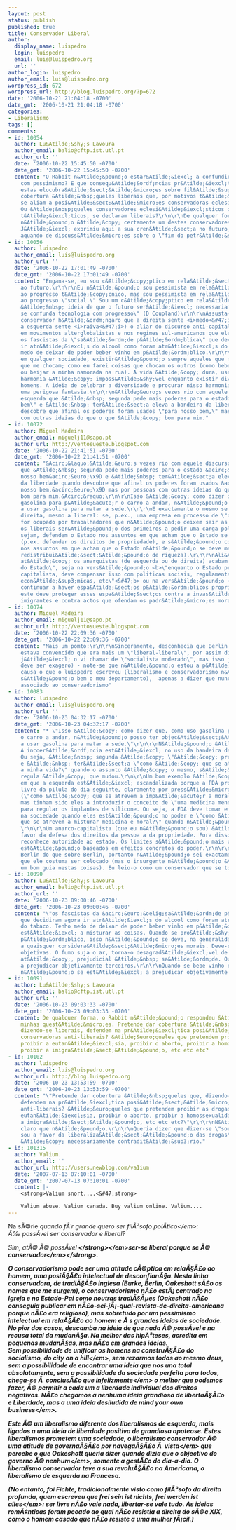 ```yaml
---
layout: post
status: publish
published: true
title: Conservador Liberal
author:
  display_name: luispedro
  login: luispedro
  email: luis@luispedro.org
  url: ''
author_login: luispedro
author_email: luis@luispedro.org
wordpress_id: 672
wordpress_url: http://blog.luispedro.org/?p=672
date: '2006-10-21 21:04:18 -0700'
date_gmt: '2006-10-21 21:04:18 -0700'
categories:
- Liberalismo
tags: []
comments:
- id: 10054
  author: Lu&Atilde;&shy;s Lavoura
  author_email: balio@cftp.ist.utl.pt
  author_url: ''
  date: '2006-10-22 15:45:50 -0700'
  date_gmt: '2006-10-22 15:45:50 -0700'
  content: "O Rabbit n&Atilde;&pound;o estar&Atilde;&iexcl; a confundir conservadorismo
    com pessimismo? E que consequ&Atilde;&ordf;ncias pr&Atilde;&iexcl;ticas t&Atilde;&ordf;m
    estas elocubra&Atilde;&sect;&Atilde;&micro;es sobre fil&Atilde;&sup3;sofos? Dar
    cobertura &Atilde;&nbsp;queles liberais que, por motivos t&Atilde;&iexcl;ticos,
    se aliam a posi&Atilde;&sect;&Atilde;&micro;es conservadoras eclesi&Atilde;&iexcl;sticas?
    Ou &Atilde;&nbsp;queles conservadores eclesi&Atilde;&iexcl;sticos que, por motivos
    t&Atilde;&iexcl;ticos, se declaram liberais?\r\n\r\nDe qualquer forma, o Rabbit
    n&Atilde;&pound;o &Atilde;&copy; certamente um destes conservadores pessimistas.
    J&Atilde;&iexcl; exprimiu aqui a sua cren&Atilde;&sect;a no futuro, nomeadamente
    aquando de discuss&Atilde;&micro;es sobre o \"fim do petr&Atilde;&sup3;leo\"."
- id: 10056
  author: luispedro
  author_email: luis@luispedro.org
  author_url: ''
  date: '2006-10-22 17:01:49 -0700'
  date_gmt: '2006-10-22 17:01:49 -0700'
  content: "Engana-se, eu sou c&Atilde;&copy;ptico em rela&Atilde;&sect;&Atilde;&pound;o
    ao futuro.\r\n\r\nEu n&Atilde;&pound;o sou pessimista em rela&Atilde;&sect;&Atilde;&pound;o
    ao progresso t&Atilde;&copy;cnico, mas sou pessimista em rela&Atilde;&sect;&Atilde;&pound;o
    ao progresso \"social.\" Sou um c&Atilde;&copy;ptico em rela&Atilde;&sect;&Atilde;&pound;o
    &Atilde;&nbsp; ideia de que o futuro ser&Atilde;&iexcl; necessariamente melhor.\r\n\r\n\"N&Atilde;&pound;o
    se confunda tecnologia com progresso\" (D Coupland)\r\n\r\nAssusta-me (dizia um
    conservador h&Atilde;&ordm;ngaro que a direita sente <i>medo<&#47;i> enquanto
    a esquerda sente <i>raiva<&#47;i>) o aliar do discurso anti-capitalista ao nacionalismo
    em movimentos alterglobalistas e nos regimes sul-americanos que eles apoiam. \r\n\r\nAssustam-me
    os fascistas da \"sa&Atilde;&ordm;de p&Atilde;&ordm;blica\" que decidiram agora
    ir atr&Atilde;&iexcl;s do alcool como foram atr&Atilde;&iexcl;s do tabaco. Tenho
    medo de deixar de poder beber vinho em p&Atilde;&ordm;blico.\r\n\r\nPenso que
    em qualquer sociedade, existir&Atilde;&pound;o sempre aqueles que fazem coisas
    que me chocam; como eu farei coisas que chocam os outros (como beber um copito
    ou beijar a minha namorada na rua). A vida &Atilde;&copy; dura, use-se capacete.\r\n\r\nA
    harmonia &Atilde;&copy; imposs&Atilde;&shy;vel enquanto existir diversidade nos
    homens. A ideia de celebrar a diversidade e procurar nisso harmonia &Atilde;&copy;
    uma perigosa fantasia.\r\n\r\n&Atilde;&euro;s vezes rio com aquele discurso de
    esquerda que &Atilde;&nbsp; segunda pede mais poderes para o estado \"para nosso
    bem\" e &Atilde;&nbsp; ter&Atilde;&sect;a eleva a bandeira da liberdade quando
    descobre que afinal os poderes foram usados \"para nosso bem,\" mas por pessoas
    com outras ideias do que o que &Atilde;&copy; bom para mim."
- id: 10072
  author: Miguel Madeira
  author_email: miguelj11@sapo.pt
  author_url: http://ventosueste.blogspot.com
  date: '2006-10-22 21:41:51 -0700'
  date_gmt: '2006-10-22 21:41:51 -0700'
  content: "&Acirc;&laquo;&Atilde;&euro;s vezes rio com aquele discurso de esquerda
    que &Atilde;&nbsp; segunda pede mais poderes para o estado &acirc;&euro;&oelig;para
    nosso bem&acirc;&euro;\x9D e &Atilde;&nbsp; ter&Atilde;&sect;a eleva a bandeira
    da liberdade quando descobre que afinal os poderes foram usados &acirc;&euro;&oelig;para
    nosso bem,&acirc;&euro;\x9D mas por pessoas com outras ideias do que o que &Atilde;&copy;
    bom para mim.&Acirc;&raquo;\r\n\r\nIsso &Atilde;&copy; como dizer que, como uso
    gasolina para p&Atilde;&acute;r o carro a andar, n&Atilde;&pound;o posso ter objec&Atilde;&sect;&Atilde;&micro;es
    a usar gasolina para matar a sede.\r\n\r\nE exactamente o mesmo se passa com a
    direita, mesmo a liberal: se, p.ex., uma empresa em processo de \"deslocaliza&Atilde;&sect;&Atilde;&pound;o\"
    for ocupado por trabalhadores que n&Atilde;&pound;o deixem sair as m&Atilde;&iexcl;quinas,
    os liberais ser&Atilde;&pound;o dos primeiros a pedir uma carga policial - ou
    sejam, defendem o Estado nos assuntos em que acham que o Estado se deve meter
    (p.ex. defender os direitos de propriedade), e s&Atilde;&pound;o contra o Estado
    nos assuntos em que acham que o Estado n&Atilde;&pound;o se deve meter (p.ex.,
    redistribui&Atilde;&sect;&Atilde;&pound;o de riqueza).\r\n\r\nAli&Atilde;&iexcl;s,
    at&Atilde;&copy; os anarquistas (de esquerda ou de direita) acabam por ser \"defensores
    do Estado\", seja na vers&Atilde;&pound;o <b>\"enquanto o Estado proteger a propriedade
    capitalista, deve compensar isso com politicas sociais, regulamenta&Atilde;&sect;&Atilde;&micro;es
    econ&Atilde;&sup3;micas, etc\"<&#47;b> ou na vers&Atilde;&pound;o <b>\"enquanto
    continuar a haver espa&Atilde;&sect;os p&Atilde;&ordm;blicos propriedade do Estado,
    este deve proteger esses espa&Atilde;&sect;os contra a invas&Atilde;&pound;o dos
    imigrantes e contra actos que ofendam os padr&Atilde;&micro;es morais da comunidade\"<&#47;b>"
- id: 10074
  author: Miguel Madeira
  author_email: miguelj11@sapo.pt
  author_url: http://ventosueste.blogspot.com
  date: '2006-10-22 22:09:36 -0700'
  date_gmt: '2006-10-22 22:09:36 -0700'
  content: "Mais um pomto:\r\n\r\nSinceramente, desconhecia que Berlin fosse um liberal-conservador,
    estava convencido que era mais um \"liberal-liberal\", por assim dizer (no Insurgente
    j&Atilde;&iexcl; o vi chamar de \"socialista moderado\", mas isso j&Atilde;&iexcl;
    deve ser exagero) - note-se que n&Atilde;&pound;o estou a p&Atilde;&acute;r em
    causa o que o luispedro escreveu (liberalismo e conservadorismo n&Atilde;&pound;o
    s&Atilde;&pound;o bem o meu departamento),  apenas a dizer que nunca o tinha visto
    associado ao conservadorismo"
- id: 10083
  author: luispedro
  author_email: luis@luispedro.org
  author_url: ''
  date: '2006-10-23 04:32:17 -0700'
  date_gmt: '2006-10-23 04:32:17 -0700'
  content: "* \"Isso &Atilde;&copy; como dizer que, como uso gasolina para p&Atilde;&acute;r
    o carro a andar, n&Atilde;&pound;o posso ter objec&Atilde;&sect;&Atilde;&micro;es
    a usar gasolina para matar a sede.\"\r\n\r\nN&Atilde;&pound;o &Atilde;&copy; bem.
    A incoer&Atilde;&ordf;ncia est&Atilde;&iexcl; no uso da bandeira da liberdade.
    Ou seja, &Atilde;&nbsp; segunda &Atilde;&copy; \"&Atilde;&copy; preciso regulamentar\"
    e &Atilde;&nbsp; ter&Atilde;&sect;a \"como &Atilde;&copy; que se atrevem a regular
    a minha vida?\" quando o assunto &Atilde;&copy; o mesmo, s&Atilde;&sup3; quem
    regula &Atilde;&copy; que mudou.\r\n\r\nUm bom exemplo &Atilde;&copy; americano,
    em que a esquerda est&Atilde;&iexcl; escandalizada porque a FDA proibiu a venda
    livre da pilula do dia seguinte, claramente por press&Atilde;&micro;es morais
    (\"como &Atilde;&copy; que se atrevem a imp&Atilde;&acute;r a moralidade na medicina?\"),
    mas tinham sido eles a introduzir o conceito de \"uma medicina menos mecanicista\"
    para regular os implantes de silicone. Ou seja, a FDA deve tomar em conta o efeito
    na sociedade quando eles est&Atilde;&pound;o no poder e \"como &Atilde;&copy;
    que se atrevem a misturar medicina e moral?\" quando n&Atilde;&pound;o est&Atilde;&pound;o.
    \r\n\r\nUm anarco-capitalista (que eu n&Atilde;&pound;o sou) &Atilde;&copy; a
    favor da defesa dos direitos da pessoa a da propriedade. Fora disso, n&Atilde;&pound;o
    reconhece autoridade ao estado. Os limites s&Atilde;&pound;o mais claros e n&Atilde;&pound;o
    est&Atilde;&pound;o baseados em efeitos concretos do poder.\r\n\r\n* Eu li mais
    Berlin do que sobre Berlin, portanto n&Atilde;&pound;o sei exactamente onde &Atilde;&copy;
    que ele costuma ser colocado (mas o insurgente n&Atilde;&pound;o &Atilde;&copy;
    um bom guia nestas coisas). Eu leio-o como um conservador que se torna liberal."
- id: 10090
  author: Lu&Atilde;&shy;s Lavoura
  author_email: balio@cftp.ist.utl.pt
  author_url: ''
  date: '2006-10-23 09:00:46 -0700'
  date_gmt: '2006-10-23 09:00:46 -0700'
  content: "\"os fascistas da &acirc;&euro;&oelig;sa&Atilde;&ordm;de p&Atilde;&ordm;blica&acirc;&euro;\x9D
    que decidiram agora ir atr&Atilde;&iexcl;s do alcool como foram atr&Atilde;&iexcl;s
    do tabaco. Tenho medo de deixar de poder beber vinho em p&Atilde;&ordm;blico.\"\r\n\r\nVoc&Atilde;&ordf;
    est&Atilde;&iexcl; a misturar as coisas. Quando se pro&Atilde;&shy;be fumar em
    p&Atilde;&ordm;blico, isso n&Atilde;&pound;o se deve, na generalidade dos casos,
    a quaisquer considera&Atilde;&sect;&Atilde;&micro;es morais. Deve-se a considera&Atilde;&sect;&Atilde;&micro;es
    objetivas. O fumo suja o ar, torna-o desagrad&Atilde;&iexcl;vel de respirar, e,
    at&Atilde;&copy;, prejudicial &Atilde;&nbsp; sa&Atilde;&ordm;de. Ou seja, est&Atilde;&iexcl;-se
    a prejudicar objetivamente terceiros.\r\n\r\nQuando se bebe vinho em p&Atilde;&ordm;blico,
    n&Atilde;&pound;o se est&Atilde;&iexcl; a prejudicar objetivamente terceiros."
- id: 10091
  author: Lu&Atilde;&shy;s Lavoura
  author_email: balio@cftp.ist.utl.pt
  author_url: ''
  date: '2006-10-23 09:03:33 -0700'
  date_gmt: '2006-10-23 09:03:33 -0700'
  content: De qualquer forma, o Rabbit n&Atilde;&pound;o respondeu &Atilde;&nbsp;s
    minhas quest&Atilde;&micro;es. Pretende dar cobertura &Atilde;&nbsp;queles que,
    dizendo-se liberais, defendem na pr&Atilde;&iexcl;tica posi&Atilde;&sect;&Atilde;&micro;es
    conservadoras anti-liberais? &Atilde;&euro;queles que pretendem proibir as drogas,
    proibir a eutan&Atilde;&iexcl;sia, proibir o aborto, proibir a homossexualidade,
    proibir a imigra&Atilde;&sect;&Atilde;&pound;o, etc etc etc?
- id: 10102
  author: luispedro
  author_email: luis@luispedro.org
  author_url: http://blog.luispedro.org
  date: '2006-10-23 13:53:59 -0700'
  date_gmt: '2006-10-23 13:53:59 -0700'
  content: "\"Pretende dar cobertura &Atilde;&nbsp;queles que, dizendo-se liberais,
    defendem na pr&Atilde;&iexcl;tica posi&Atilde;&sect;&Atilde;&micro;es conservadoras
    anti-liberais? &Atilde;&euro;queles que pretendem proibir as drogas, proibir a
    eutan&Atilde;&iexcl;sia, proibir o aborto, proibir a homossexualidade, proibir
    a imigra&Atilde;&sect;&Atilde;&pound;o, etc etc etc?\"\r\n\r\nN&Atilde;&pound;o,
    claro que n&Atilde;&pound;o.\r\n\r\nQueria dizer que dizer-se \"sou conservador.
    sou a favor da liberaliza&Atilde;&sect;&Atilde;&pound;o das drogas\" n&Atilde;&pound;o
    &Atilde;&copy; necessariamente contradit&Atilde;&sup3;rio."
- id: 101315
  author: Valium.
  author_email: ''
  author_url: http://users.newblog.com/va1ium
  date: '2007-07-13 07:10:01 -0700'
  date_gmt: '2007-07-13 07:10:01 -0700'
  content: |-
    <strong>Valium snort....<&#47;strong>

    Valium abuse. Valium canada. Buy valium online. Valium....
---
```

<p>Na s&Atilde;&copy;rie <em>quando f&Atilde;&acute;r grande quero ser fil&Atilde;&sup3;sofo pol&Atilde;&shy;tico<&#47;em>:<br />
&Atilde;&permil; poss&Atilde;&shy;vel ser conservador e liberal?</p>
<p>Sim, at&Atilde;&copy; &Atilde;&copy; poss&Atilde;&shy;vel<em><strong> <&#47;strong><&#47;em><strong><em>ser-se liberal porque se &Atilde;&copy; conservador<&#47;em><&#47;strong>.</p>
<p>O conservadorismo pode ser uma atitude c&Atilde;&copy;ptica em rela&Atilde;&sect;&Atilde;&pound;o ao homem, uma posi&Atilde;&sect;&Atilde;&pound;o intelectual de desconfian&Atilde;&sect;a. Nesta linha conservadora, de tradi&Atilde;&sect;&Atilde;&pound;o inglesa (Burke, Berlin, Oakeshott s&Atilde;&pound;o os nomes que me surgem), o conservadorismo n&Atilde;&pound;o est&Atilde;&iexcl; centrado na Igreja e no Estado-Pai como noutras tradi&Atilde;&sect;&Atilde;&micro;es (Oakeshott n&Atilde;&pound;o conseguia publicar em n&Atilde;&pound;o-sei-j&Atilde;&iexcl;-qual-revista-de-direita-americana porque n&Atilde;&pound;o era religioso), mas sobretudo por um pessimismo intelectual em rela&Atilde;&sect;&Atilde;&pound;o ao homem e &Atilde;&nbsp;s grandes ideias de sociedade. No pior dos casos, descamba na ideia de que nada &Atilde;&copy; poss&Atilde;&shy;vel e na recusa total da mudan&Atilde;&sect;a. Na melhor das hip&Atilde;&sup3;teses, acredita em pequenas mudan&Atilde;&sect;as, mas n&Atilde;&pound;o em grandes ideias.<br />
Sem possibilidade de unificar os homens na constru&Atilde;&sect;&Atilde;&pound;o do socialismo, do <em>city on a hill<&#47;em>, sem rezarmos todos ao mesmo deus, sem a possibilidade de encontrar uma ideia que nos una total absolutamente, sem a possibilidade da sociedade perfeita para todos, chega-se &Atilde;&nbsp; conclus&Atilde;&pound;o que <em>infelizmente<&#47;em> o melhor que podemos fazer, &Atilde;&copy; permitir a cada um a liberdade individual dos direitos negativos. N&Atilde;&pound;o chegamos a nenhuma ideia grandiosa de liberta&Atilde;&sect;&Atilde;&pound;o e Liberdade, mas a uma ideia desiludida de <em>mind your own business<&#47;em>.</p>
<p>Este &Atilde;&copy; um liberalismo diferente dos liberalismos de esquerda, mais ligados a uma ideia de liberdade positiva de grandiosa apoteose. Estes liberalismos prometem uma sociedade, o liberalismo conservador &Atilde;&copy; uma atitude de governa&Atilde;&sect;&Atilde;&pound;o por <em>navega&Atilde;&sect;&Atilde;&pound;o &Atilde;&nbsp; vista<&#47;em> que percebe o que Oakeshott queria dizer quando dizia que <em>o objectivo do governo &Atilde;&copy; nenhum<&#47;em>, somente a gest&Atilde;&pound;o do dia-a-dia. O liberalismo conservador teve a sua revolu&Atilde;&sect;&Atilde;&pound;o na Americana, o liberalismo de esquerda na Francesa.</p>
<p>(No entanto, foi Fichte, tradicionalmente visto como fil&Atilde;&sup3;sofo da direita profunda, quem escreveu que <em>frei sein ist nichts, frei werden ist alles<&#47;em>: ser livre n&Atilde;&pound;o vale nada, libertar-se vale tudo. As ideias rom&Atilde;&cent;nticas foram pecado ao qual n&Atilde;&pound;o resistia a direita do s&Atilde;&copy;c XIX, como o homem casado que n&Atilde;&pound;o resiste a uma mulher f&Atilde;&iexcl;cil.)</p>
